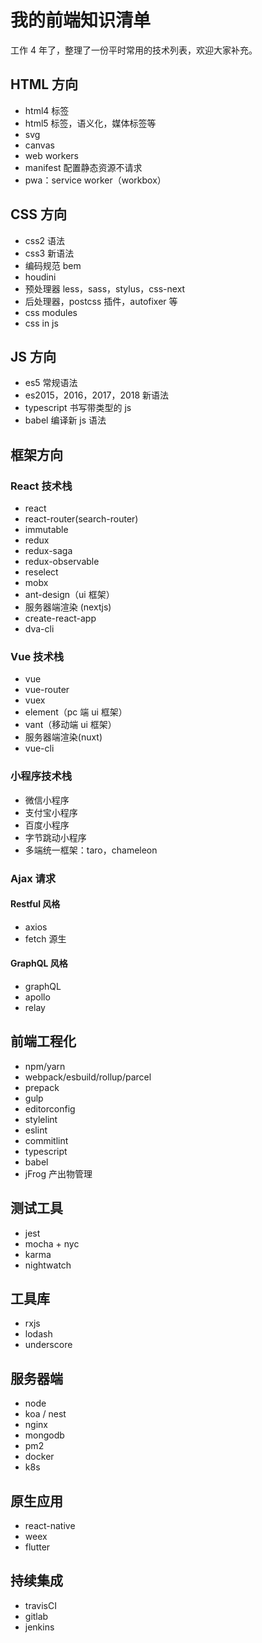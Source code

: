 # 我的前端知识清单

工作 4 年了，整理了一份平时常用的技术列表，欢迎大家补充。

## HTML 方向

- html4 标签
- html5 标签，语义化，媒体标签等
- svg
- canvas
- web workers
- manifest 配置静态资源不请求
- pwa：service worker（workbox）

## CSS 方向

- css2 语法
- css3 新语法
- 编码规范 bem
- houdini
- 预处理器 less，sass，stylus，css-next
- 后处理器，postcss 插件，autofixer 等
- css modules
- css in js

## JS 方向

- es5 常规语法
- es2015，2016，2017，2018 新语法
- typescript 书写带类型的 js
- babel 编译新 js 语法

## 框架方向

### React 技术栈

- react
- react-router(search-router)
- immutable
- redux
- redux-saga
- redux-observable
- reselect
- mobx
- ant-design（ui 框架）
- 服务器端渲染 (nextjs)
- create-react-app
- dva-cli

### Vue 技术栈

- vue
- vue-router
- vuex
- element（pc 端 ui 框架）
- vant（移动端 ui 框架）
- 服务器端渲染(nuxt)
- vue-cli

### 小程序技术栈

- 微信小程序
- 支付宝小程序
- 百度小程序
- 字节跳动小程序
- 多端统一框架：taro，chameleon

### Ajax 请求

#### Restful 风格

- axios
- fetch 源生

#### GraphQL 风格

- graphQL
- apollo
- relay

## 前端工程化

- npm/yarn
- webpack/esbuild/rollup/parcel
- prepack
- gulp
- editorconfig
- stylelint
- eslint
- commitlint
- typescript
- babel
- jFrog 产出物管理

## 测试工具

- jest
- mocha + nyc
- karma
- nightwatch

## 工具库

- rxjs
- lodash
- underscore

## 服务器端

- node
- koa / nest
- nginx
- mongodb
- pm2
- docker
- k8s

## 原生应用

- react-native
- weex
- flutter

## 持续集成

- travisCI
- gitlab
- jenkins
